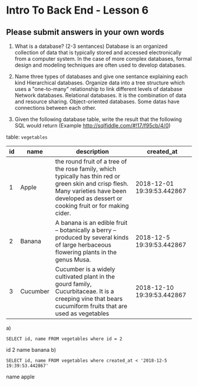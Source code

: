 # Intro To Back End - Lesson 6

## Please submit answers in your own words

1. What is a database? (2-3 sentances)
Database is an organized collection of data that is typically stored and accessed electronically from a computer system. In the case of more complex databases, formal design and modeling techniques are often used to develop databases.

2. Name three types of databases and give one sentance explaining each kind
Hierarchical databases. Organize data into a tree structure which uses a "one-to-many" relationship to link different levels of database
Network databases.
Relational databases. It is the combination of data and resource sharing.
Object-oriented databases. Some datas have connections between each other.
3. Given the following database table, write the result that the following SQL would return (Example http://sqlfiddle.com/#!17/f95cb/4/0)

table: `vegetables`

|id|name|description|created_at|
|---|---|---|---|
|1|Apple|the round fruit of a tree of the rose family, which typically has thin red or green skin and crisp flesh. Many varieties have been developed as dessert or cooking fruit or for making cider.|2018-12-01 19:39:53.442867|
|2|Banana|A banana is an edible fruit – botanically a berry – produced by several kinds of large herbaceous flowering plants in the genus Musa.|2018-12-5 19:39:53.442867|
|3|Cucumber|Cucumber is a widely cultivated plant in the gourd family, Cucurbitaceae. It is a creeping vine that bears cucumiform fruits that are used as vegetables|2018-12-10 19:39:53.442867|

a) 
```
SELECT id, name FROM vegetables where id = 2
```
id 2 name banana
b) 
```
SELECT id, name FROM vegetables where created_at < '2018-12-5 19:39:53.442867'
```
name apple
